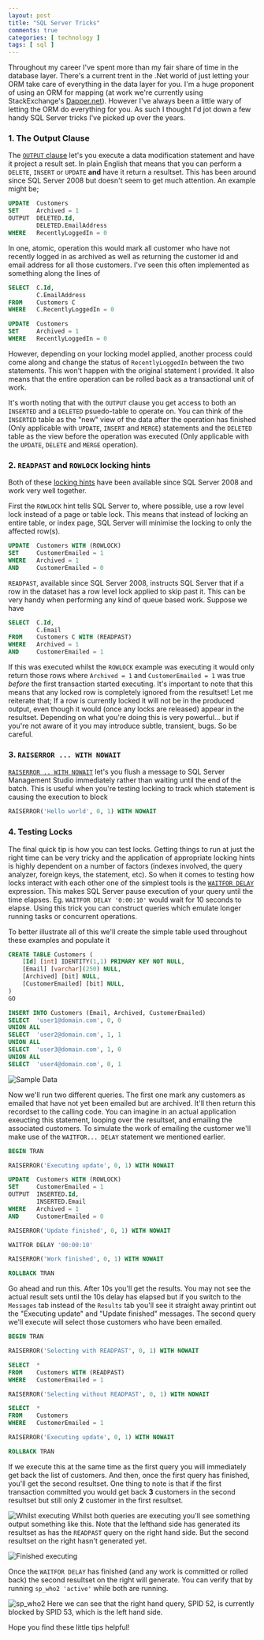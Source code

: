 ```yaml
--- 
layout: post
title: "SQL Server Tricks"
comments: true
categories: [ technology ]
tags: [ sql ] 
---
```


Throughout my career I've spent more than my fair share of time in the database layer. There's a current trent in the .Net world of just letting your ORM take care of everything in the data layer for you. I'm a huge proponent of using an ORM for mapping (at work we're currently using StackExchange's [Dapper.net](https://github.com/StackExchange/dapper-dot-net)). However I've always been a little wary of letting the ORM do everything for you. As such I thought I'd jot down a few handy SQL Server tricks I've picked up over the years.

### 1. The Output Clause 

The [`OUTPUT` clause](https://msdn.microsoft.com/en-us/library/ms177564.aspx) let's you execute a data modification statement and have it project a result set. In plain English that means that you can perform a `DELETE`, `INSERT` or `UPDATE` **and** have it return a resultset. This has been around since SQL Server 2008 but doesn't seem to get much attention. An example might be;

```SQL
UPDATE	Customers
SET		Archived = 1
OUTPUT	DELETED.Id,
		DELETED.EmailAddress
WHERE	RecentlyLoggedIn = 0
```

In one, atomic, operation this would mark all customer who have not recently logged in as archived as well as returning the customer id and email address for all those customers. I've seen this often implemented as something along the lines of

```SQL
SELECT	C.Id,
		C.EmailAddress
FROM	Customers C
WHERE	C.RecentlyLoggedIn = 0

UPDATE	Customers
SET		Archived = 1
WHERE	RecentlyLoggedIn = 0
```

However, depending on your locking model applied, another process could come along and change the status of `RecentlyLoggedIn` between the two statements. This won't happen with the original statement I provided. It also means that the entire operation can be rolled back as a transactional unit of work.

It's worth noting that with the `OUTPUT` clause you get access to both an `INSERTED` and a `DELETED` psuedo-table to operate on. You can think of the `INSERTED` table as the "new" view of the data after the operation has finished (Only applicable with `UPDATE`, `INSERT` and `MERGE`) statements and the `DELETED` table as the view before the operation was executed (Only applicable with the `UPDATE`, `DELETE` and `MERGE` operation).

### 2. `READPAST` and `ROWLOCK` locking hints

Both of these [locking hints](https://msdn.microsoft.com/en-us/library/ms187373.aspx) have been available since SQL Server 2008 and work very well together.

First the `ROWLOCK` hint tells SQL Server to, where possible, use a row level lock instead of a page or table lock. This means that instead of locking an entire table, or index page, SQL Server will minimise the locking to only the affected row(s).

```SQL
UPDATE	Customers WITH (ROWLOCK)
SET		CustomerEmailed = 1
WHERE	Archived = 1
AND		CustomerEmailed = 0
```

`READPAST`, available since SQL Server 2008, instructs SQL Server that if a row in the dataset has a row level lock applied to skip past it. This can be very handy when performing any kind of queue based work. Suppose we have

```SQL
SELECT	C.Id,
		C.Email
FROM	Customers C WITH (READPAST)
WHERE	Archived = 1
AND		CustomerEmailed = 1
```

If this was executed whilst the `ROWLOCK` example was executing it would only return those rows where `Archived = 1` and `CustomerEmailed = 1` was true *before* the first transaction started executing. It's important to note that this means that any locked row is completely ignored from the resultset! Let me reiterate that; If a row is currently locked it will not be in the produced output, even though it would (once any locks are released) appear in the resultset. Depending on what you're doing this is very powerful... but if you're not aware of it you may introduce subtle, transient, bugs. So be careful.

### 3. `RAISERROR ... WITH NOWAIT`

[`RAISERROR .. WITH NOWAIT`](https://msdn.microsoft.com/en-us/library/ms178592.aspx) let's you flush a message to SQL Server Management Studio immediately rather than waiting until the end of the batch. This is useful when you're testing locking to track which statement is causing the execution to block

```SQL
RAISERROR('Hello world', 0, 1) WITH NOWAIT
```

### 4. Testing Locks

The final quick tip is how you can test locks. Getting things to run at just the right time can be very tricky and the application of appropriate locking hints is highly dependent on a number of factors (indexes involved, the query analyzer, foreign keys, the statement, etc). So when it comes to testing how locks interact with each other one of the simplest tools is the [`WAITFOR DELAY`](https://msdn.microsoft.com/en-us/library/ms187331.aspx) expression. This makes SQL Server pause execution of your query until the time elapses. Eg. `WAITFOR DELAY '0:00:10'` would wait for 10 seconds to elapse. Using this trick you can construct queries which emulate longer running tasks or concurrent operations. 

To better illustrate all of this we'll create the simple table used throughout these examples and populate it

```SQL
CREATE TABLE Customers (
	[Id] [int] IDENTITY(1,1) PRIMARY KEY NOT NULL,
	[Email] [varchar](250) NULL,
	[Archived] [bit] NULL,
	[CustomerEmailed] [bit] NULL,
)
GO

INSERT INTO Customers (Email, Archived, CustomerEmailed)
SELECT	'user1@domain.com', 0, 0
UNION ALL
SELECT	'user2@domain.com', 1, 1
UNION ALL
SELECT	'user3@domain.com', 1, 0
UNION ALL
SELECT	'user4@domain.com', 0, 1
```

![Sample Data](/img/posts/2015-09-06-sql-server-tricks/sample-data.png "Sample Data")

Now we'll run two different queries. The first one mark any customers as emailed that have not yet been emailed but are archived. It'll then return this recordset to the calling code. You can imagine in an actual application exeucting this statement, looping over the resultset, and emailing the associated customers. To simulate the work of emailing the customer we'll make use of the `WAITFOR... DELAY` statement we mentioned earlier.

```SQL
BEGIN TRAN

RAISERROR('Executing update', 0, 1) WITH NOWAIT

UPDATE  Customers WITH (ROWLOCK)
SET     CustomerEmailed = 1
OUTPUT	INSERTED.Id,
		INSERTED.Email
WHERE   Archived = 1
AND     CustomerEmailed = 0

RAISERROR('Update finished', 0, 1) WITH NOWAIT

WAITFOR DELAY '00:00:10'

RAISERROR('Work finished', 0, 1) WITH NOWAIT

ROLLBACK TRAN
```

Go ahead and run this. After 10s you'll get the results. You may not see the actual result sets until the 10s delay has elapsed but if you switch to the `Messages` tab instead of the `Results` tab you'll see it straight away printint out the "Executing update" and "Update finished" messages. The second query we'll execute will select those customers who have been emailed.

```SQL
BEGIN TRAN

RAISERROR('Selecting with READPAST', 0, 1) WITH NOWAIT

SELECT	*
FROM	Customers WITH (READPAST)
WHERE	CustomerEmailed = 1

RAISERROR('Selecting without READPAST', 0, 1) WITH NOWAIT

SELECT	*
FROM	Customers
WHERE	CustomerEmailed = 1

RAISERROR('Executing update', 0, 1) WITH NOWAIT

ROLLBACK TRAN
```

If we execute this at the same time as the first query you will immediately get back the list of customers. And then, once the first query has finished, you'll get the second resultset. One thing to note is that if the first transaction committed you would get back **3** customers in the second resultset but still only **2** customer in the first resultset.

![Whilst executing](/img/posts/2015-09-06-sql-server-tricks/running-queries.png "Whilst executing")
Whilst both queries are executing you'll see something output something like this. Note that the lefthand side has generated its resultset as has the `READPAST` query on the right hand side. But the second resultset on the right hasn't generated yet.

![Finished executing](/img/posts/2015-09-06-sql-server-tricks/ran-queries.png "Finished executing")

Once the `WAITFOR DELAY` has finished (and any work is committed or rolled back) the second resultset on the right will generate. You can verify that by running `sp_who2 'active'` while both are running.

![sp_who2](/img/posts/2015-09-06-sql-server-tricks/blocked-by.png "Blocked By")
Here we can see that the right hand query, SPID 52, is currently blocked by SPID 53, which is the left hand side.

Hope you find these little tips helpful!